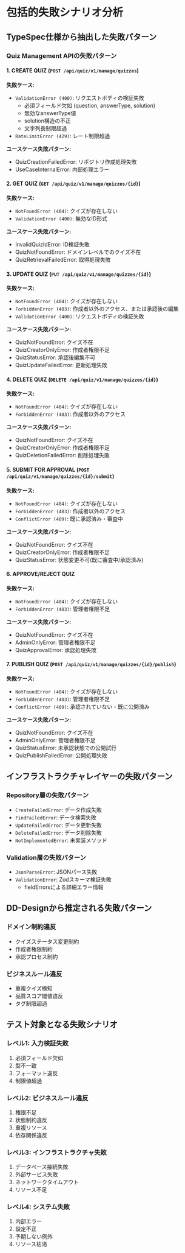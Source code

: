 # 包括的失敗シナリオ分析

## TypeSpec仕様から抽出した失敗パターン

### Quiz Management APIの失敗パターン

#### 1. CREATE QUIZ (`POST /api/quiz/v1/manage/quizzes`)
**失敗ケース:**
- `ValidationError (400)`: リクエストボディの検証失敗
  - 必須フィールド欠如 (question, answerType, solution)
  - 無効なanswerType値 
  - solution構造の不正
  - 文字列長制限超過
- `RateLimitError (429)`: レート制限超過

**ユースケース失敗パターン:**
- QuizCreationFailedError: リポジトリ作成処理失敗
- UseCaseInternalError: 内部処理エラー

#### 2. GET QUIZ (`GET /api/quiz/v1/manage/quizzes/{id}`)
**失敗ケース:**
- `NotFoundError (404)`: クイズが存在しない
- `ValidationError (400)`: 無効なID形式

**ユースケース失敗パターン:**
- InvalidQuizIdError: ID検証失敗
- QuizNotFoundError: ドメインレベルでのクイズ不在
- QuizRetrievalFailedError: 取得処理失敗

#### 3. UPDATE QUIZ (`PUT /api/quiz/v1/manage/quizzes/{id}`)
**失敗ケース:**
- `NotFoundError (404)`: クイズが存在しない  
- `ForbiddenError (403)`: 作成者以外のアクセス、または承認後の編集
- `ValidationError (400)`: リクエストボディの検証失敗

**ユースケース失敗パターン:**
- QuizNotFoundError: クイズ不在
- QuizCreatorOnlyError: 作成者権限不足
- QuizStatusError: 承認後編集不可
- QuizUpdateFailedError: 更新処理失敗

#### 4. DELETE QUIZ (`DELETE /api/quiz/v1/manage/quizzes/{id}`)
**失敗ケース:**
- `NotFoundError (404)`: クイズが存在しない
- `ForbiddenError (403)`: 作成者以外のアクセス

**ユースケース失敗パターン:**
- QuizNotFoundError: クイズ不在
- QuizCreatorOnlyError: 作成者権限不足
- QuizDeletionFailedError: 削除処理失敗

#### 5. SUBMIT FOR APPROVAL (`POST /api/quiz/v1/manage/quizzes/{id}/submit`)
**失敗ケース:**
- `NotFoundError (404)`: クイズが存在しない
- `ForbiddenError (403)`: 作成者以外のアクセス
- `ConflictError (409)`: 既に承認済み・審査中

**ユースケース失敗パターン:**
- QuizNotFoundError: クイズ不在
- QuizCreatorOnlyError: 作成者権限不足
- QuizStatusError: 状態変更不可(既に審査中/承認済み)

#### 6. APPROVE/REJECT QUIZ
**失敗ケース:**
- `NotFoundError (404)`: クイズが存在しない
- `ForbiddenError (403)`: 管理者権限不足

**ユースケース失敗パターン:**
- QuizNotFoundError: クイズ不在
- AdminOnlyError: 管理者権限不足
- QuizApprovalError: 承認処理失敗

#### 7. PUBLISH QUIZ (`POST /api/quiz/v1/manage/quizzes/{id}/publish`)
**失敗ケース:**
- `NotFoundError (404)`: クイズが存在しない
- `ForbiddenError (403)`: 管理者権限不足
- `ConflictError (409)`: 承認されていない・既に公開済み

**ユースケース失敗パターン:**
- QuizNotFoundError: クイズ不在
- AdminOnlyError: 管理者権限不足
- QuizStatusError: 未承認状態での公開試行
- QuizPublishFailedError: 公開処理失敗

## インフラストラクチャレイヤーの失敗パターン

### Repository層の失敗パターン
- `CreateFailedError`: データ作成失敗
- `FindFailedError`: データ検索失敗  
- `UpdateFailedError`: データ更新失敗
- `DeleteFailedError`: データ削除失敗
- `NotImplementedError`: 未実装メソッド

### Validation層の失敗パターン
- `JsonParseError`: JSONパース失敗
- `ValidationError`: Zodスキーマ検証失敗
  - fieldErrorsによる詳細エラー情報

## DD-Designから推定される失敗パターン

### ドメイン制約違反
- クイズステータス変更制約
- 作成者権限制約
- 承認プロセス制約

### ビジネスルール違反
- 重複クイズ検知
- 品質スコア閾値違反
- タグ制限超過

## テスト対象となる失敗シナリオ

### レベル1: 入力検証失敗
1. 必須フィールド欠如
2. 型不一致
3. フォーマット違反
4. 制限値超過

### レベル2: ビジネスルール違反
1. 権限不足
2. 状態制約違反
3. 重複リソース
4. 依存関係違反

### レベル3: インフラストラクチャ失敗
1. データベース接続失敗
2. 外部サービス失敗
3. ネットワークタイムアウト
4. リソース不足

### レベル4: システム失敗
1. 内部エラー
2. 設定不正
3. 予期しない例外
4. リソース枯渇